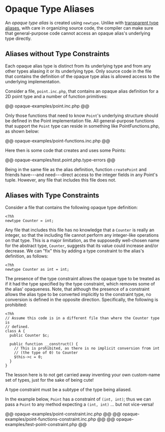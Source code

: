 # Opaque Type Aliases

An *opaque type alias* is created using `newtype`. Unlike with [transparent type aliases](./03-transparent.md), with care in organizing source code, the compiler can make sure that general-purpose code cannot access an opaque alias's underlying type directly.

## Aliases without Type Constraints

Each opaque alias type is distinct from its underlying type and from any other types aliasing it or its underlying type. Only source code in the file that contains the definition of the opaque type alias is allowed access to the underlying implementation. 

Consider a file, `point.inc.php`, that contains an opaque alias definition for a 2D point type and a number of function primitives:

@@ opaque-examples/point.inc.php @@

Only those functions that need to know `Point`'s underlying structure should be defined in the Point implementation file. All general-purpose functions that support the `Point` type can reside in something like PointFunctions.php, as shown below:

@@ opaque-examples/point-functions.inc.php @@

Here then is some code that creates and uses some Points:

@@ opaque-examples/test.point.php.type-errors @@

Being in the same file as the alias definition, function `createPoint` and friends have---and need---direct access to the integer fields in any Point's tuple. However, any file that includes this file does not.

## Aliases with Type Constraints

Consider a file that contains the following opaque type definition:

```
<?hh
newtype Counter = int;
```

Any file that includes this file has no knowledge that a `Counter` is really an integer, so that the including file cannot perform any integer-like operations on that type. This is a major limitation, as the supposedly well-chosen name for the abstract type, `Counter`, suggests that its value could increase and/or decrease. We can "fix" this by adding a type constraint to the alias's definition, as follows:

```
<?hh
newtype Counter as int = int;
```

The presence of the type constraint allows the opaque type to be treated as if it had the type specified by the type constraint, which removes some of the alias' opaqueness. Note, that although the presence of a constraint allows the alias type to be converted implicitly to the constraint type, no conversion is defined in the opposite direction. Specifically, the following is prohibited:

```
<?hh
// Assume this code is in a different file than where the Counter type is
// defined.
class A {
  public Counter $c;

  public function __construct() {
    // This is prohibited, as there is no implicit conversion from int 
    // (the type of 0) to Counter   
    $this->c = 0;
  }
} 
```

The lesson here is to not get carried away inventing your own custom-name set of types, just for the sake of being cute!

A type constraint must be a subtype of the type being aliased.

In the example below, `Point` has a constraint of `(int, int)`; thus we can pass a `Point` to any method expecting a `(int, int)` ... but not vice-versa!

@@ opaque-examples/point-constraint.inc.php @@
@@ opaque-examples/point-functions-constraint.inc.php @@
@@ opaque-examples/test-point-constraint.php @@
